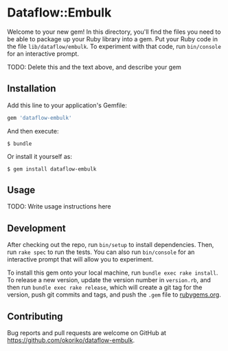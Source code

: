 # Dataflow::Embulk

Welcome to your new gem! In this directory, you'll find the files you need to be able to package up your Ruby library into a gem. Put your Ruby code in the file `lib/dataflow/embulk`. To experiment with that code, run `bin/console` for an interactive prompt.

TODO: Delete this and the text above, and describe your gem

## Installation

Add this line to your application's Gemfile:

```ruby
gem 'dataflow-embulk'
```

And then execute:

    $ bundle

Or install it yourself as:

    $ gem install dataflow-embulk

## Usage

TODO: Write usage instructions here

## Development

After checking out the repo, run `bin/setup` to install dependencies. Then, run `rake spec` to run the tests. You can also run `bin/console` for an interactive prompt that will allow you to experiment.

To install this gem onto your local machine, run `bundle exec rake install`. To release a new version, update the version number in `version.rb`, and then run `bundle exec rake release`, which will create a git tag for the version, push git commits and tags, and push the `.gem` file to [rubygems.org](https://rubygems.org).

## Contributing

Bug reports and pull requests are welcome on GitHub at https://github.com/okoriko/dataflow-embulk.

